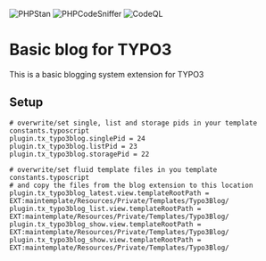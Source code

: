 ![PHPStan](https://github.com/visible-bits/typo3_blog/actions/workflows/phpstan.yml/badge.svg)
![PHPCodeSniffer](https://github.com/visible-bits/typo3_blog/actions/workflows/phpcs.yml/badge.svg)
![CodeQL](https://github.com/visible-bits/typo3_blog/actions/workflows/codeql-analysis.yml/badge.svg)

# Basic blog for TYPO3

This is a basic blogging system extension for TYPO3

## Setup

```typoscript
# overwrite/set single, list and storage pids in your template constants.typoscript
plugin.tx_typo3blog.singlePid = 24
plugin.tx_typo3blog.listPid = 23
plugin.tx_typo3blog.storagePid = 22
```

```typoscript
# overwrite/set fluid template files in you template constants.typoscript
# and copy the files from the blog extension to this location
plugin.tx_typo3blog_latest.view.templateRootPath = EXT:maintemplate/Resources/Private/Templates/Typo3Blog/
plugin.tx_typo3blog_list.view.templateRootPath = EXT:maintemplate/Resources/Private/Templates/Typo3Blog/
plugin.tx_typo3blog_show.view.templateRootPath = EXT:maintemplate/Resources/Private/Templates/Typo3Blog/
plugin.tx_typo3blog_show.view.templateRootPath = EXT:maintemplate/Resources/Private/Templates/Typo3Blog/
```
